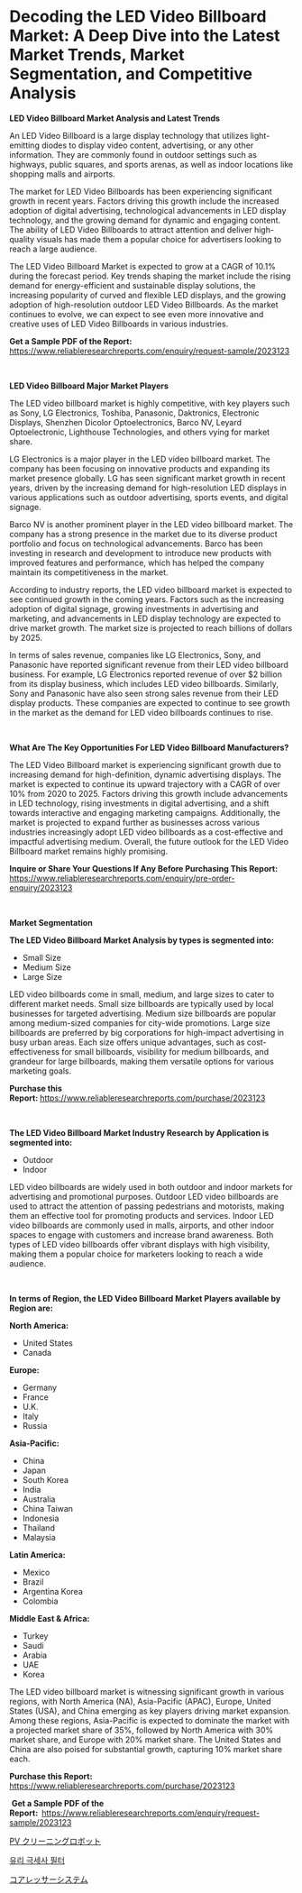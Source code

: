 <p><h1>Decoding the LED Video Billboard Market: A Deep Dive into the Latest Market Trends, Market Segmentation, and Competitive Analysis</h1></p><p><strong>LED Video Billboard Market Analysis and Latest Trends</strong></p>
<p><p>An LED Video Billboard is a large display technology that utilizes light-emitting diodes to display video content, advertising, or any other information. They are commonly found in outdoor settings such as highways, public squares, and sports arenas, as well as indoor locations like shopping malls and airports.</p><p>The market for LED Video Billboards has been experiencing significant growth in recent years. Factors driving this growth include the increased adoption of digital advertising, technological advancements in LED display technology, and the growing demand for dynamic and engaging content. The ability of LED Video Billboards to attract attention and deliver high-quality visuals has made them a popular choice for advertisers looking to reach a large audience.</p><p>The LED Video Billboard Market is expected to grow at a CAGR of 10.1% during the forecast period. Key trends shaping the market include the rising demand for energy-efficient and sustainable display solutions, the increasing popularity of curved and flexible LED displays, and the growing adoption of high-resolution outdoor LED Video Billboards. As the market continues to evolve, we can expect to see even more innovative and creative uses of LED Video Billboards in various industries.</p></p>
<p><strong>Get a Sample PDF of the Report:&nbsp;</strong> <a href="https://www.reliableresearchreports.com/enquiry/request-sample/2023123">https://www.reliableresearchreports.com/enquiry/request-sample/2023123</a></p>
<p>&nbsp;</p>
<p><strong>LED Video Billboard Major Market Players</strong></p>
<p><p>The LED video billboard market is highly competitive, with key players such as Sony, LG Electronics, Toshiba, Panasonic, Daktronics, Electronic Displays, Shenzhen Dicolor Optoelectronics, Barco NV, Leyard Optoelectronic, Lighthouse Technologies, and others vying for market share. </p><p>LG Electronics is a major player in the LED video billboard market. The company has been focusing on innovative products and expanding its market presence globally. LG has seen significant market growth in recent years, driven by the increasing demand for high-resolution LED displays in various applications such as outdoor advertising, sports events, and digital signage.</p><p>Barco NV is another prominent player in the LED video billboard market. The company has a strong presence in the market due to its diverse product portfolio and focus on technological advancements. Barco has been investing in research and development to introduce new products with improved features and performance, which has helped the company maintain its competitiveness in the market.</p><p>According to industry reports, the LED video billboard market is expected to see continued growth in the coming years. Factors such as the increasing adoption of digital signage, growing investments in advertising and marketing, and advancements in LED display technology are expected to drive market growth. The market size is projected to reach billions of dollars by 2025.</p><p>In terms of sales revenue, companies like LG Electronics, Sony, and Panasonic have reported significant revenue from their LED video billboard business. For example, LG Electronics reported revenue of over $2 billion from its display business, which includes LED video billboards. Similarly, Sony and Panasonic have also seen strong sales revenue from their LED display products. These companies are expected to continue to see growth in the market as the demand for LED video billboards continues to rise.</p></p>
<p>&nbsp;</p>
<p><strong>What Are The Key Opportunities For LED Video Billboard Manufacturers?</strong></p>
<p><p>The LED Video Billboard market is experiencing significant growth due to increasing demand for high-definition, dynamic advertising displays. The market is expected to continue its upward trajectory with a CAGR of over 10% from 2020 to 2025. Factors driving this growth include advancements in LED technology, rising investments in digital advertising, and a shift towards interactive and engaging marketing campaigns. Additionally, the market is projected to expand further as businesses across various industries increasingly adopt LED video billboards as a cost-effective and impactful advertising medium. Overall, the future outlook for the LED Video Billboard market remains highly promising.</p></p>
<p><strong>Inquire or Share Your Questions If Any Before Purchasing This Report:</strong> <a href="https://www.reliableresearchreports.com/enquiry/pre-order-enquiry/2023123">https://www.reliableresearchreports.com/enquiry/pre-order-enquiry/2023123</a></p>
<p>&nbsp;</p>
<p><strong>Market Segmentation</strong></p>
<p><strong>The LED Video Billboard Market Analysis by types is segmented into:</strong></p>
<p><ul><li>Small Size</li><li>Medium Size</li><li>Large Size</li></ul></p>
<p><p>LED video billboards come in small, medium, and large sizes to cater to different market needs. Small size billboards are typically used by local businesses for targeted advertising. Medium size billboards are popular among medium-sized companies for city-wide promotions. Large size billboards are preferred by big corporations for high-impact advertising in busy urban areas. Each size offers unique advantages, such as cost-effectiveness for small billboards, visibility for medium billboards, and grandeur for large billboards, making them versatile options for various marketing goals.</p></p>
<p><strong>Purchase this Report:&nbsp;</strong><a href="https://www.reliableresearchreports.com/purchase/2023123">https://www.reliableresearchreports.com/purchase/2023123</a></p>
<p>&nbsp;</p>
<p><strong>The LED Video Billboard Market Industry Research by Application is segmented into:</strong></p>
<p><ul><li>Outdoor</li><li>Indoor</li></ul></p>
<p><p>LED video billboards are widely used in both outdoor and indoor markets for advertising and promotional purposes. Outdoor LED video billboards are used to attract the attention of passing pedestrians and motorists, making them an effective tool for promoting products and services. Indoor LED video billboards are commonly used in malls, airports, and other indoor spaces to engage with customers and increase brand awareness. Both types of LED video billboards offer vibrant displays with high visibility, making them a popular choice for marketers looking to reach a wide audience.</p></p>
<p>&nbsp;</p>
<p><strong>In terms of Region, the LED Video Billboard Market Players available by Region are:</strong></p>
<p>
    <p> <strong> North America: </strong>
        <ul>
            <li>United States</li>
            <li>Canada</li>
        </ul>
        </p> 
    <p> <strong> Europe: </strong>
        <ul>
            <li>Germany</li>
            <li>France</li>
            <li>U.K.</li>
            <li>Italy</li>
            <li>Russia</li>
        </ul>
        </p> 
    <p> <strong> Asia-Pacific: </strong>
        <ul>
            <li>China</li>
            <li>Japan</li>
            <li>South Korea</li>
            <li>India</li>
            <li>Australia</li>
            <li>China Taiwan</li>
            <li>Indonesia</li>
            <li>Thailand</li>
            <li>Malaysia</li>
        </ul>
        </p> 
    <p> <strong> Latin America: </strong>
        <ul>
            <li>Mexico</li>
            <li>Brazil</li>
            <li>Argentina Korea</li>
            <li>Colombia</li>
        </ul>
        </p> 
    <p> <strong> Middle East & Africa: </strong>
        <ul>
            <li>Turkey</li>
            <li>Saudi</li>
            <li>Arabia</li>
            <li>UAE</li>
            <li>Korea</li>
        </ul>
    </p>
    </p>
<p><p>The LED video billboard market is witnessing significant growth in various regions, with North America (NA), Asia-Pacific (APAC), Europe, United States (USA), and China emerging as key players driving market expansion. Among these regions, Asia-Pacific is expected to dominate the market with a projected market share of 35%, followed by North America with 30% market share, and Europe with 20% market share. The United States and China are also poised for substantial growth, capturing 10% market share each.</p></p>
<p><strong>Purchase this Report: </strong><a href="https://www.reliableresearchreports.com/purchase/2023123">https://www.reliableresearchreports.com/purchase/2023123</a></p>
<p>&nbsp;<strong>Get a Sample PDF of the Report:&nbsp;&nbsp;</strong><a href="https://www.reliableresearchreports.com/enquiry/request-sample/2023123">https://www.reliableresearchreports.com/enquiry/request-sample/2023123</a></p>
<p><strong></strong></p>
<p><p><a href="https://github.com/Calvi3ynJerde867/Market-Research-Report-List-1/blob/main/460269712324.md">PV クリーニングロボット</a></p><p><a href="https://github.com/RichardLueilwitz787/Market-Research-Report-List-1/blob/main/856962411598.md">유리 극세사 필터</a></p><p><a href="https://github.com/JacksonWiza1924/Market-Research-Report-List-1/blob/main/179322712325.md">コアレッサーシステム</a></p></p>